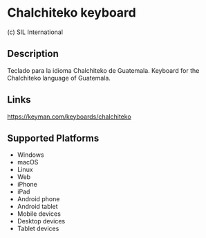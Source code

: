 Chalchiteko keyboard
==============

(c) SIL International

Description
-----------

Teclado para la idioma Chalchiteko de Guatemala. Keyboard for the Chalchiteko language of Guatemala.

Links
-----
https://keyman.com/keyboards/chalchiteko

Supported Platforms
-------------------
 * Windows
 * macOS
 * Linux
 * Web
 * iPhone
 * iPad
 * Android phone
 * Android tablet
 * Mobile devices
 * Desktop devices
 * Tablet devices

